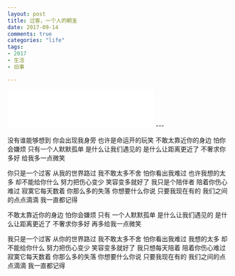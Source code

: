 ```yaml
---
layout: post
title: 过客，一个人的朝圣
date: 2017-09-14
comments: true
categories: "life"
tags:
- 2017
- 生活
- 旧事

---
```

<iframe frameborder="no" border="0" marginwidth="0" marginheight="0" width=330 height=86 src="//music.163.com/outchain/player?type=2&id=471797594&auto=0&height=66"></iframe>
---

没有谁能够想到 你会出现我身旁
也许是命运开的玩笑 不敢太靠近你的身边
怕你会嫌烦 只有一个人默默孤单
是什么让我们遇见的 是什么让距离更近了
不奢求你多好 给我多一点微笑

<!-- more -->   


你只是一个过客 从我的世界路过
我不敢太多不舍 怕你看出我难过
也许我想的太多 却不能给你什么
努力把伤心变少 笑容变多就好了
我只是个陪伴者 陪着你伤心难过
寂寞它每天数着 你那么多的失落
你想要什么你说 只要我现在有的
我们之间的点点滴滴 我一直都记得

不敢太靠近你的身边 怕你会嫌烦
只有 一个人默默孤单
是什么让我们遇见的 是什么让距离更近了
不奢求你多好 再多给我一点微笑


我只是一个过客 从你的世界路过
我不敢太多不舍 怕你看出我难过
我想的太多 却不能给你什么
努力把伤心变少 笑容变多就好了
我只想每天陪着 陪着你伤心难过
寂寞它每天数着 你那么多的失落
你想要什么你说 只要我现在有的
我们之间的点点滴滴 我一直都记得
